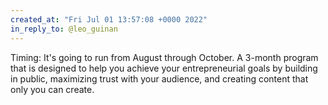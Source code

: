 ```yaml
---
created_at: "Fri Jul 01 13:57:08 +0000 2022"
in_reply_to: @leo_guinan
---
```


Timing: It's going to run from August through October. A 3-month program that is designed to help you achieve your entrepreneurial goals by building in public, maximizing trust with your audience, and creating content that only you can create.